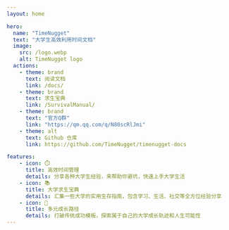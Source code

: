 ```yaml
---
layout: home

hero:
  name: "TimeNugget"
  text: "大学生高效利用时间文档"
  image:
    src: /logo.webp
    alt: TimeNugget logo
  actions:
    - theme: brand
      text: 阅读文档
      link: /docs/
    - theme: brand
      text: 求生宝典
      link: /SurvivalManual/
    - theme: brand
      text: "官方Q群"
      link: "https://qm.qq.com/q/N80scRlJmi"
    - theme: alt
      text: Github 仓库
      link: https://github.com/TimeNugget/timenugget-docs

features:
    - icon: ⏱️
      title: 高效时间管理
      details: 分享各种大学生经验，来帮助你避坑，快速上手大学生活
    - icon: 📚
      title: 大学求生宝典
      details: 汇集一些大学的实用生存指南，包含学习、生活、社交等全方位经验分享
    - icon: 🌟
      title: 多元成长路径
      details: 打破传统成功模板，探索属于自己的大学成长轨迹和人生可能性
---
```

<Waline />
